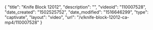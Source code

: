{
    "title": "Knife Block 12012",
    "description": "",
    "videoid": "110007528",
    "date_created": "1502525752",
    "date_modified": "1516646299",
    "type": "captivate",
    "layout": "video",
    "url": "\/v\/knife-block-12012-ca-mp4\/110007528"
}